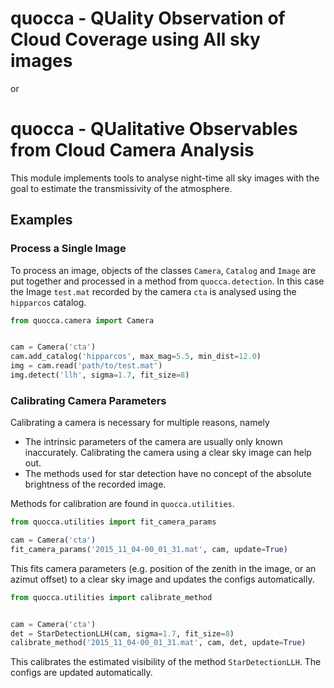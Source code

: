 # quocca - QUality Observation of Cloud Coverage using All sky images
or
# quocca - QUalitative Observables from Cloud Camera Analysis

This module implements tools to analyse night-time all sky images with the goal to estimate the transmissivity of the atmosphere.

## Examples

### Process a Single Image

To process an image, objects of the classes `Camera`, `Catalog` and `Image` are put together and processed in a method from `quocca.detection`. In this case the Image `test.mat` recorded by the camera `cta` is analysed using the `hipparcos` catalog.

```python
from quocca.camera import Camera


cam = Camera('cta')
cam.add_catalog('hipparcos', max_mag=5.5, min_dist=12.0)
img = cam.read('path/to/test.mat')
img.detect('llh', sigma=1.7, fit_size=8)
``` 
### Calibrating Camera Parameters

Calibrating a camera is necessary for multiple reasons, namely
* The intrinsic parameters of the camera are usually only known inaccurately. Calibrating the camera using a clear sky image can help out.
* The methods used for star detection have no concept of the absolute brightness of the recorded image.

Methods for calibration are found in `quocca.utilities`.

```python
from quocca.utilities import fit_camera_params

cam = Camera('cta')
fit_camera_params('2015_11_04-00_01_31.mat', cam, update=True)
```
This fits camera parameters (e.g. position of the zenith in the image, or an azimut offset) to a clear sky image and updates the configs automatically.

```python
from quocca.utilities import calibrate_method


cam = Camera('cta')
det = StarDetectionLLH(cam, sigma=1.7, fit_size=8)
calibrate_method('2015_11_04-00_01_31.mat', cam, det, update=True)
```
This calibrates the estimated visibility of the method `StarDetectionLLH`. The configs are updated automatically.
